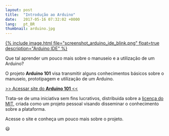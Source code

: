 ```yaml
---
layout: post
title:  "Introdução ao Arduino"
date:   2017-05-16 07:32:02 +0000
lang:   pt_BR
thumbnail: arduino.jpg
---
```


[{% include image.html file="screenshot_arduino_ide_blink.png" float=true description="Arduino IDE" %}](http://arduino.italolelis.com/)

Que tal aprender um pouco mais sobre o manuseio e a utilização de um Arduino?

O projeto **Arduino 101** visa transmitir alguns conhecimentos básicos sobre o manuseio, prototipagem e utilização de um Arduino.

[\>\> Acessar site do **Arduino 101** <<](http://arduino.italolelis.com/)

Trata-se de uma iniciativa sem fins lucrativos, distribuida sobre a [licença do MIT](https://github.com/italohdc/arduino-101/blob/master/LICENSE), criada como um projeto pessoal visando disseminar o conhecimento sobre a plataforma.

Acesse o site e conheça um pouco mais sobre o projeto.

😃
